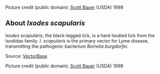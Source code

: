 Picture credit (public domain): [Scott
Bauer](http://commons.wikimedia.org/wiki/File:Adult_deer_tick.jpg)
(USDA) 1998

About *Ixodes scapularis*
-------------------------

*Ixodes scapularis*, the black-legged tick, is a hard-bodied tick from
the Ixodidae family. *I. scapularis* is the primary vector for Lyme
disease, transmitting the pathogenic bacterium *Borrelia burgdorfei*.


Source:
[VectorBase](https://veupathdb.org/veupathdb/app/search/dataset/AllDatasets/result?filterTerm=GCA_016920785.2)

Picture credit (public domain): [Scott
Bauer](http://commons.wikimedia.org/wiki/File:Adult_deer_tick.jpg)
(USDA) 1998
